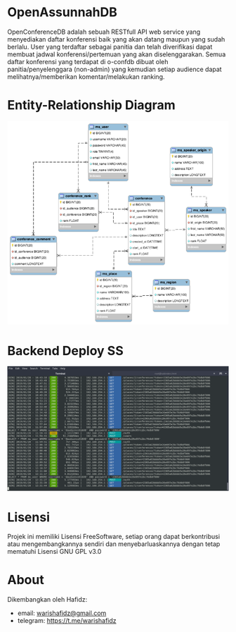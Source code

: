 # OpenAssunnahDB
OpenConferenceDB adalah sebuah RESTfull API web service yang menyediakan daftar konferensi baik yang akan datang maupun yang sudah berlalu. User yang terdaftar sebagai panitia dan telah diverifikasi dapat membuat jadwal konferensi/pertemuan yang akan diselenggarakan. Semua daftar konferensi yang terdapat di o-confdb dibuat oleh panitia/penyelenggara (non-admin) yang kemudian setiap audience dapat melihatnya/memberikan komentar/melakukan ranking.

# Entity-Relationship Diagram
<img src="https://github.com/abudawud/o-confdb/blob/master/doc/erd.png">

# Backend Deploy SS
<img src="https://github.com/abudawud/o-confdb/blob/master/doc/deploy.png">

# Lisensi
Projek ini memiliki Lisensi FreeSoftware, setiap orang dapat berkontribusi atau mengembangkannya sendiri dan menyebarluaskannya dengan tetap mematuhi Lisensi GNU GPL v3.0

# About
Dikembangkan oleh Hafidz:
* email: warishafidz@gmail.com
* telegram: https://t.me/warishafidz
